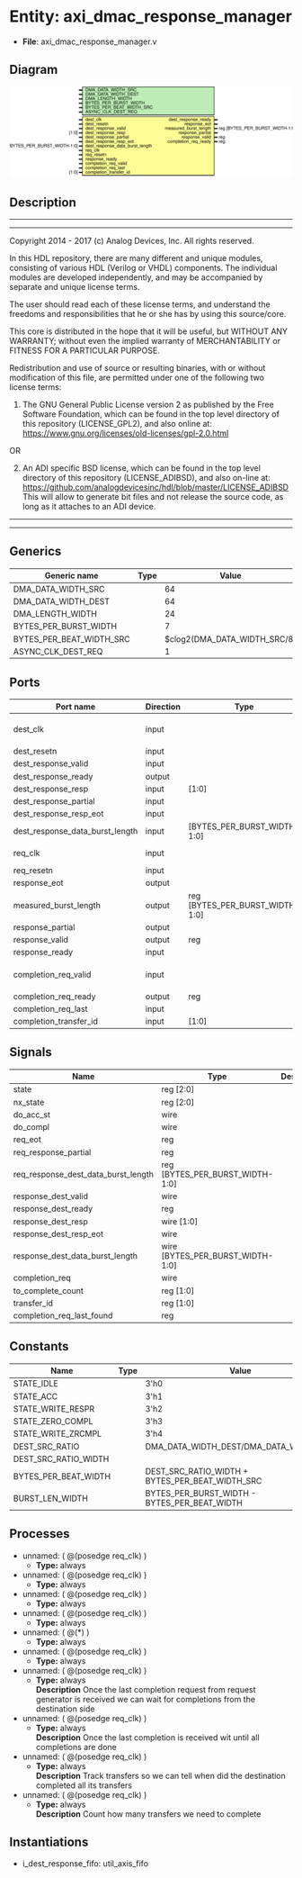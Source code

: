 # Entity: axi_dmac_response_manager

- **File**: axi_dmac_response_manager.v
## Diagram

![Diagram](axi_dmac_response_manager.svg "Diagram")
## Description

 ***************************************************************************
 ***************************************************************************
 Copyright 2014 - 2017 (c) Analog Devices, Inc. All rights reserved.

 In this HDL repository, there are many different and unique modules, consisting
 of various HDL (Verilog or VHDL) components. The individual modules are
 developed independently, and may be accompanied by separate and unique license
 terms.

 The user should read each of these license terms, and understand the
 freedoms and responsibilities that he or she has by using this source/core.

 This core is distributed in the hope that it will be useful, but WITHOUT ANY
 WARRANTY; without even the implied warranty of MERCHANTABILITY or FITNESS FOR
 A PARTICULAR PURPOSE.

 Redistribution and use of source or resulting binaries, with or without modification
 of this file, are permitted under one of the following two license terms:

   1. The GNU General Public License version 2 as published by the
      Free Software Foundation, which can be found in the top level directory
      of this repository (LICENSE_GPL2), and also online at:
      <https://www.gnu.org/licenses/old-licenses/gpl-2.0.html>

 OR

   2. An ADI specific BSD license, which can be found in the top level directory
      of this repository (LICENSE_ADIBSD), and also on-line at:
      https://github.com/analogdevicesinc/hdl/blob/master/LICENSE_ADIBSD
      This will allow to generate bit files and not release the source code,
      as long as it attaches to an ADI device.

 ***************************************************************************
 ***************************************************************************

## Generics

| Generic name             | Type | Value                        | Description |
| ------------------------ | ---- | ---------------------------- | ----------- |
| DMA_DATA_WIDTH_SRC       |      | 64                           |             |
| DMA_DATA_WIDTH_DEST      |      | 64                           |             |
| DMA_LENGTH_WIDTH         |      | 24                           |             |
| BYTES_PER_BURST_WIDTH    |      | 7                            |             |
| BYTES_PER_BEAT_WIDTH_SRC |      | $clog2(DMA_DATA_WIDTH_SRC/8) |             |
| ASYNC_CLK_DEST_REQ       |      | 1                            |             |
## Ports

| Port name                       | Direction | Type                            | Description                    |
| ------------------------------- | --------- | ------------------------------- | ------------------------------ |
| dest_clk                        | input     |                                 |  Interface to destination side |
| dest_resetn                     | input     |                                 |                                |
| dest_response_valid             | input     |                                 |                                |
| dest_response_ready             | output    |                                 |                                |
| dest_response_resp              | input     | [1:0]                           |                                |
| dest_response_partial           | input     |                                 |                                |
| dest_response_resp_eot          | input     |                                 |                                |
| dest_response_data_burst_length | input     | [BYTES_PER_BURST_WIDTH-1:0]     |                                |
| req_clk                         | input     |                                 |  Interface to processor        |
| req_resetn                      | input     |                                 |                                |
| response_eot                    | output    |                                 |                                |
| measured_burst_length           | output    | reg [BYTES_PER_BURST_WIDTH-1:0] |                                |
| response_partial                | output    |                                 |                                |
| response_valid                  | output    | reg                             |                                |
| response_ready                  | input     |                                 |                                |
| completion_req_valid            | input     |                                 |  Interface to requester side   |
| completion_req_ready            | output    | reg                             |                                |
| completion_req_last             | input     |                                 |                                |
| completion_transfer_id          | input     | [1:0]                           |                                |
## Signals

| Name                                | Type                             | Description |
| ----------------------------------- | -------------------------------- | ----------- |
| state                               | reg [2:0]                        |             |
| nx_state                            | reg [2:0]                        |             |
| do_acc_st                           | wire                             |             |
| do_compl                            | wire                             |             |
| req_eot                             | reg                              |             |
| req_response_partial                | reg                              |             |
| req_response_dest_data_burst_length | reg [BYTES_PER_BURST_WIDTH-1:0]  |             |
| response_dest_valid                 | wire                             |             |
| response_dest_ready                 | reg                              |             |
| response_dest_resp                  | wire [1:0]                       |             |
| response_dest_resp_eot              | wire                             |             |
| response_dest_data_burst_length     | wire [BYTES_PER_BURST_WIDTH-1:0] |             |
| completion_req                      | wire                             |             |
| to_complete_count                   | reg [1:0]                        |             |
| transfer_id                         | reg [1:0]                        |             |
| completion_req_last_found           | reg                              |             |
## Constants

| Name                 | Type | Value                                           | Description |
| -------------------- | ---- | ----------------------------------------------- | ----------- |
| STATE_IDLE           |      | 3'h0                                            |             |
| STATE_ACC            |      | 3'h1                                            |             |
| STATE_WRITE_RESPR    |      | 3'h2                                            |             |
| STATE_ZERO_COMPL     |      | 3'h3                                            |             |
| STATE_WRITE_ZRCMPL   |      | 3'h4                                            |             |
| DEST_SRC_RATIO       |      | DMA_DATA_WIDTH_DEST/DMA_DATA_WIDTH_SRC          |             |
| DEST_SRC_RATIO_WIDTH |      |                                                 |             |
| BYTES_PER_BEAT_WIDTH |      | DEST_SRC_RATIO_WIDTH + BYTES_PER_BEAT_WIDTH_SRC |             |
| BURST_LEN_WIDTH      |      | BYTES_PER_BURST_WIDTH - BYTES_PER_BEAT_WIDTH    |             |
## Processes
- unnamed: ( @(posedge req_clk) )
  - **Type:** always
- unnamed: ( @(posedge req_clk) )
  - **Type:** always
- unnamed: ( @(posedge req_clk) )
  - **Type:** always
- unnamed: ( @(posedge req_clk) )
  - **Type:** always
- unnamed: ( @(*) )
  - **Type:** always
- unnamed: ( @(posedge req_clk) )
  - **Type:** always
- unnamed: ( @(posedge req_clk) )
  - **Type:** always
</br>**Description**
 Once the last completion request from request generator is received  we can wait for completions from the destination side 
- unnamed: ( @(posedge req_clk) )
  - **Type:** always
</br>**Description**
 Once the last completion is received wit until all completions are done 
- unnamed: ( @(posedge req_clk) )
  - **Type:** always
</br>**Description**
 Track transfers so we can tell when did the destination completed all its  transfers 
- unnamed: ( @(posedge req_clk) )
  - **Type:** always
</br>**Description**
 Count how many transfers we need to complete 
## Instantiations

- i_dest_response_fifo: util_axis_fifo
